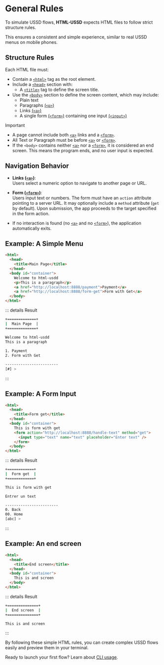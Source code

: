 # General Rules

To simulate USSD flows, **HTML-USSD** expects HTML files to follow strict structure rules.

This ensures a consistent and simple experience, similar to real USSD menus on mobile phones.

## Structure Rules

Each HTML file must:

- Contain a [`<html>`](./tags/html-tag) tag as the root element.
- Include a [`<head>`](./tags/head-tag)  section with:
  - A [`<title>`](./tags/title-tag.md) tag to define the screen title.
- Use the [`<body>`](./tags/body-tag)  section to define the screen content, which may include:
  - Plain text
  - Paragraphs [(`<p>`)](./tags/p-tag) 
  - Links [(`<a>`)](./tags/a-tag) 
  - A single form [(`<form>`)](./tags/form-tag)  containing one input [(`<input>`)](./tags/input-tag) 

> [!IMPORTANT]
>
> - A page cannot include both [`<a>`](./tags/a-tag) links and a [`<form>`](./tags/form-tag).
> - All Text or Paragraph must be before [`<a>`](./tags/a-tag) or [`<form>`](./tags/form-tag).
> - If the `<body>` contains neither [`<a>`](./tags/a-tag) nor a [`<form>`](./tags/form-tag), it is considered an end screen. This means the program ends, and no user input is expected.

## Navigation Behavior

- **Links ([`<a>`](./tags/a-tag))**:  
  Users select a numeric option to navigate to another page or URL.

- **Form ([`<form>`](./tags/form-tag))**:  
  Users input text or numbers. The form must have an `action` attribute pointing to a server URL. It may optionally include a `method` attribute (`get` by default). Upon submission, the app proceeds to the target specified in the form action.

- If no interaction is found (no [`<a>`](./tags/a-tag) and no [`<form>`](./tags/form-tag)), the application automatically exits.

## Example: A Simple Menu

```html
<html>
  <head>
    <title>Main Page</title>
  </head>
  <body id="container">
    Welcome to html-usdd
    <p>This is a paragraph</p>
    <a href="http://localhost:8888/payment">Payment</a>
    <a href="http://localhost:8888/form-get">Form with Get</a>
  </body>
</html>
```

::: details Result

```bash
+=============+
|  Main Page  |
+=============+

Welcome to html-usdd
This is a paragraph
    
1. Payment
2. Form with Get

------------------------
[#] > 
```

:::

## Example: A Form Input

```html
<html>
  <head>
    <title>Form get</title>
  </head>
  <body id="container">
    This is form with get
    <form action="http://localhost:8888/handle-text" method="get">
      <input type="text" name="text" placeholder="Enter text" />
    </form>
  </body>
</html>

```

::: details Result

```bash
+============+
|  Form get  |
+============+

This is form with get

Entrer un text

------------------------
0. Back
00. Home
[abc] > 
```

:::

## Example: An end screen

```html
<html>
  <head>
    <title>End screen</title>
  </head>
  <body id="container">
    This is and screen
  </body>
</html>

```

::: details Result

```bash
+==============+
|  End screen  |
+==============+

This is and screen
```

:::

By following these simple HTML rules, you can create complex USSD flows easily and preview them in your terminal.

Ready to launch your first flow? Learn about [CLI usage](./index).
